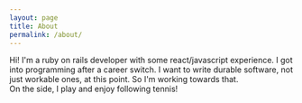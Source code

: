 ```yaml
---
layout: page
title: About
permalink: /about/
---
```


Hi! I'm a ruby on rails developer with some react/javascript experience. I got into programming after a career switch. I want to write durable software, not just workable ones, at this point. So I'm working towards that.  
On the side, I play and enjoy following tennis!
